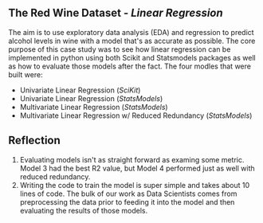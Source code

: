 <h2> The Red Wine Dataset - <i>Linear Regression</i> </h2>
The aim is to use exploratory data analysis (EDA) and regression to predict alcohol levels in wine with a model that's as accurate as possible. The core purpose of this case study was to see how linear regression can be implemented in python using both Scikit and Statsmodels packages as well as how to evaluate those models after the fact. The four modles that were built were:
<ul>
  <li> Univariate Linear Regression (<i>SciKit</i>) </li>
  <li> Univariate Linear Regression (<i>StatsModels</i>) </li>
  <li> Multivariate Linear Regression (<i>StatsModels</i>) </li>
  <li> Multivariate Linear Regression w/ Reduced Redundancy (<i>StatsModels</i>) </li>
</ul>

<h2> Reflection </h2>
<ol>
  <li> Evaluating models isn't as straight forward as examing some metric. Model 3 had the best R2 value, but Model 4 performed just as well with reduced redundancy. </li>
  <li> Writing the code to train the model is super simple and takes about 10 lines of code. The bulk of our work as Data Scientists comes from preprocessing the data prior to feeding it into the model and then evaluating the results of those models. 
</ol>
